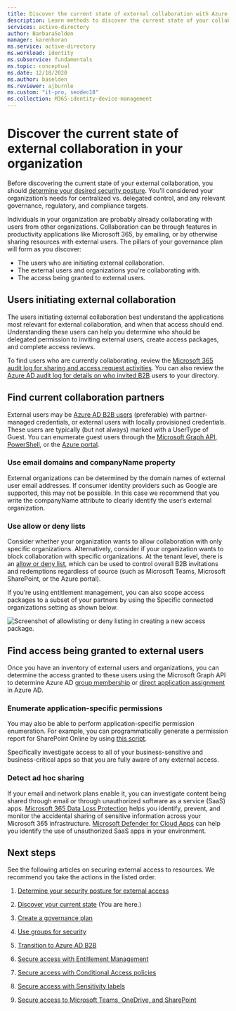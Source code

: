 ```yaml
---
title: Discover the current state of external collaboration with Azure Active Directory 
description: Learn methods to discover the current state of your collaboration.
services: active-directory
author: BarbaraSelden
manager: karenhoran
ms.service: active-directory
ms.workload: identity
ms.subservice: fundamentals
ms.topic: conceptual
ms.date: 12/18/2020
ms.author: baselden
ms.reviewer: ajburnle
ms.custom: "it-pro, seodec18"
ms.collection: M365-identity-device-management
---
```


# Discover the current state of external collaboration in your organization

Before discovering the current state of your external collaboration, you should [determine your desired security posture](1-secure-access-posture.md). You'll considered your organization’s needs for centralized vs. delegated control, and any relevant governance, regulatory, and compliance targets.

Individuals in your organization are probably already collaborating with users from other organizations. Collaboration can be through features in productivity applications like Microsoft 365, by emailing, or by otherwise sharing resources with external users. The pillars of your governance plan will form as you discover:

* The users who are initiating external collaboration.
* The external users and organizations you're collaborating with.
* The access being granted to external users.

## Users initiating external collaboration

The users initiating external collaboration best understand the applications most relevant for external collaboration, and when that access should end. Understanding these users can help you determine who should be delegated permission to inviting external users, create access packages, and complete access reviews.

To find users who are currently collaborating, review the [Microsoft 365 audit log for sharing and access request activities](/microsoft-365/compliance/search-the-audit-log-in-security-and-compliance#sharing-and-access-request-activities). You can also review the [Azure AD audit log for details on who invited B2B](../external-identities/auditing-and-reporting.md) users to your directory.

## Find current collaboration partners

External users may be [Azure AD B2B users](../external-identities/what-is-b2b.md) (preferable) with partner-managed credentials, or external users with locally provisioned credentials. These users are typically (but not always) marked with a UserType of Guest. You can enumerate guest users through the [Microsoft Graph API](/graph/api/user-list?tabs=http), [PowerShell](/graph/api/user-list?tabs=http), or the [Azure portal](../enterprise-users/users-bulk-download.md).

### Use email domains and companyName property

External organizations can be determined by the domain names of external user email addresses. If consumer identity providers such as Google are supported, this may not be possible. In this case we recommend that you write the companyName attribute to clearly identify the user’s external organization.

### Use allow or deny lists

Consider whether your organization wants to allow collaboration with only specific organizations. Alternatively, consider if your organization wants to block collaboration with specific organizations. At the tenant level, there is an [allow or deny list](../external-identities/allow-deny-list.md), which can be used to control overall B2B invitations and redemptions regardless of source (such as Microsoft Teams, Microsoft SharePoint, or the Azure portal).

If you’re using entitlement management, you can also scope access packages to a subset of your partners by using the Specific connected organizations setting as shown below.

![Screenshot of allowlisting or deny listing in creating a new access package.](media/secure-external-access/2-new-access-package.png)

## Find access being granted to external users

Once you have an inventory of external users and organizations, you can determine the access granted to these users using the Microsoft Graph API to determine Azure AD [group membership](/graph/api/resources/groups-overview) or [direct application assignment](/graph/api/resources/approleassignment) in Azure AD.

### Enumerate application-specific permissions

You may also be able to perform application-specific permission enumeration. For example, you can programmatically generate a permission report for SharePoint Online by using [this script](https://gallery.technet.microsoft.com/office/SharePoint-Online-c9ec4f64).

Specifically investigate access to all of your business-sensitive and business-critical apps so that you are fully aware of any external access.

### Detect ad hoc sharing

If your email and network plans enable it, you can investigate content being shared through email or through unauthorized software as a service (SaaS) apps. [Microsoft 365 Data Loss Protection](/microsoft-365/compliance/data-loss-prevention-policies) helps you identify, prevent, and monitor the accidental sharing of sensitive information across your Microsoft 365 infrastructure. [Microsoft Defender for Cloud Apps](https://www.microsoft.com/microsoft-365/enterprise-mobility-security/cloud-app-security) can help you identify the use of unauthorized SaaS apps in your environment.

## Next steps

See the following articles on securing external access to resources. We recommend you take the actions in the listed order.

1. [Determine your security posture for external access](1-secure-access-posture.md)

2. [Discover your current state](2-secure-access-current-state.md) (You are here.)

3. [Create a governance plan](3-secure-access-plan.md)

4. [Use groups for security](4-secure-access-groups.md)

5. [Transition to Azure AD B2B](5-secure-access-b2b.md)

6. [Secure access with Entitlement Management](6-secure-access-entitlement-managment.md)

7. [Secure access with Conditional Access policies](7-secure-access-conditional-access.md)

8. [Secure access with Sensitivity labels](8-secure-access-sensitivity-labels.md)

9. [Secure access to Microsoft Teams, OneDrive, and SharePoint](9-secure-access-teams-sharepoint.md)
